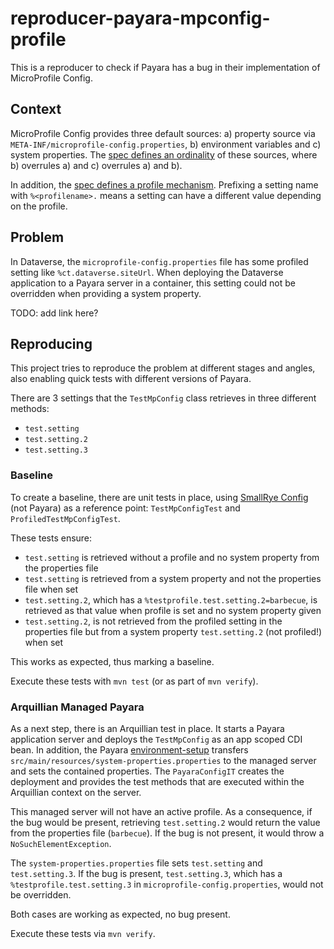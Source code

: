 # reproducer-payara-mpconfig-profile

This is a reproducer to check if Payara has a bug in their implementation of MicroProfile Config.

## Context

MicroProfile Config provides three default sources: a) property source via `META-INF/microprofile-config.properties`,
b) environment variables and c) system properties. The [spec defines an ordinality](https://download.eclipse.org/microprofile/microprofile-config-3.0/microprofile-config-spec-3.0.html#default_configsources) 
of these sources, where b) overrules a) and c) overrules a) and b).

In addition, the [spec defines a profile mechanism](https://download.eclipse.org/microprofile/microprofile-config-3.0/microprofile-config-spec-3.0.html#configprofile).
Prefixing a setting name with `%<profilename>.` means a setting can have a different value depending on the profile.

## Problem

In Dataverse, the `microprofile-config.properties` file has some profiled setting like `%ct.dataverse.siteUrl`.
When deploying the Dataverse application to a Payara server in a container, this setting could not be overridden when
providing a system property.

TODO: add link here?

## Reproducing

This project tries to reproduce the problem at different stages and angles, also enabling quick tests with different
versions of Payara.

There are 3 settings that the `TestMpConfig` class retrieves in three different methods:
- `test.setting`
- `test.setting.2`
- `test.setting.3`

### Baseline

To create a baseline, there are unit tests in place, using [SmallRye Config](https://smallrye.io/smallrye-config)
(not Payara) as a reference point: `TestMpConfigTest` and `ProfiledTestMpConfigTest`.

These tests ensure:
- `test.setting` is retrieved without a profile and no system property from the properties file
- `test.setting` is retrieved from a system property and not the properties file when set
- `test.setting.2`, which has a `%testprofile.test.setting.2=barbecue`, is retrieved as that value when profile
  is set and no system property given
- `test.setting.2`, is not retrieved from the profiled setting in the properties file but from a system
  property `test.setting.2` (not profiled!) when set 

This works as expected, thus marking a baseline.

Execute these tests with `mvn test` (or as part of `mvn verify`).

### Arquillian Managed Payara

As a next step, there is an Arquillian test in place. It starts a Payara application server and deploys
the `TestMpConfig` as an app scoped CDI bean. In addition, the Payara [environment-setup](https://github.com/payara/ecosystem-arquillian-connectors/tree/master/environment-setup)
transfers `src/main/resources/system-properties.properties` to the managed server and sets the contained
properties. The `PayaraConfigIT` creates the deployment and provides the test methods that are executed within
the Arquillian context on the server.

This managed server will not have an active profile. As a consequence, if the bug would be present, 
retrieving `test.setting.2` would return the value from the properties file (`barbecue`).
If the bug is not present, it would throw a `NoSuchElementException`.

The `system-properties.properties` file sets `test.setting` and `test.setting.3`. If the bug is present,
`test.setting.3`, which has a `%testprofile.test.setting.3` in `microprofile-config.properties`,
would not be overridden.

Both cases are working as expected, no bug present.

Execute these tests via `mvn verify`.